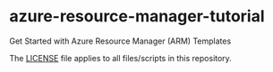 # azure-resource-manager-tutorial
Get Started with Azure Resource Manager (ARM) Templates

The [LICENSE](https://github.com/mariuszdotnet/azure-resource-manager-tutorial/blob/master/LICENSE) file applies to all files/scripts in this repository.